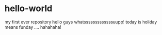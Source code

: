 # hello-world
my first ever repository 
hello guys whatsssssssssssssuupp!
today is holiday means funday .... hahahaha!
